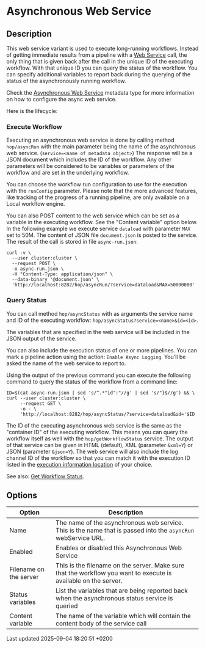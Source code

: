 <div id="header">

# Asynchronous Web Service

</div>

<div id="content">

<div class="sect1">

## Description

<div class="sectionbody">

<div class="paragraph">

This web service variant is used to execute long-running workflows. Instead of getting immediate results from a pipeline with a [Web Service](hop-server/web-service.9qKyIsvjcM) call, the only thing that is given back after the call in the unique ID of the executing workflow. With that unique ID you can query the status of the workflow. You can specify additional variables to report back during the querying of the status of the asynchronously running workflow.

</div>

<div class="paragraph">

Check the [Asynchronous Web Service](metadata-types/async-web-service.9qKyIsvjcM) metadata type for more information on how to configure the async web service.

</div>

<div class="paragraph">

Here is the lifecycle:

</div>

<div class="sect2">

### Execute Workflow

<div class="paragraph">

Executing an asynchronous web service is done by calling method `hop/asyncRun` with the main parameter being the name of the asynchronous web service. (`service=<name of metadata object>`) The response will be a JSON document which includes the ID of the workflow. Any other parameters will be considered to be variables or parameters of the workflow and are set in the underlying workflow.

</div>

<div class="paragraph">

You can choose the workflow run configuration to use for the execution with the `runConfig` parameter. Please note that the more advanced features, like tracking of the progress of a running pipeline, are only available on a Local workflow engine.

</div>

<div class="paragraph">

You can also POST content to the web service which can be set as a variable in the executing workflow. See the "Content variable" option below. In the following example we execute service `dataload` with parameter `MAX` set to 50M. The content of JSON file `document.json` is posted to the service. The result of the call is stored in file `async-run.json`:

</div>

<div class="listingblock">

<div class="content">

``` highlight
curl -v \
  --user cluster:cluster \
  --request POST \
  -o async-run.json \
  -H "Content-Type: application/json" \
  --data-binary '@document.json' \
  'http://localhost:8282/hop/asyncRun/?service=dataload&MAX=50000000'
```

</div>

</div>

</div>

<div class="sect2">

### Query Status

<div class="paragraph">

You can call method `hop/asyncStatus` with as arguments the service name and ID of the executing workflow: `hop/asyncStatus?service=<name>&id=<id>`.

</div>

<div class="paragraph">

The variables that are specified in the web service will be included in the JSON output of the service.

</div>

<div class="paragraph">

You can also include the execution status of one or more pipelines. You can mark a pipeline action using the action: `Enable Async Logging`. You’ll be asked the name of the web service to report to.

</div>

<div class="paragraph">

Using the output of the previous command you can execute the following command to query the status of the workflow from a command line:

</div>

<div class="listingblock">

<div class="content">

``` highlight
ID=$(cat async-run.json | sed 's/^.*"id":"//g' | sed 's/"}$//g') && \
curl --user cluster:cluster \
     --request GET \
     -o - \
     'http://localhost:8282/hop/asyncStatus/?service=dataload&id='$ID
```

</div>

</div>

<div class="paragraph">

The ID of the executing asynchronous web service is the same as the "container ID" of the executing workflow. This means you can query the workflow itself as well with the `hop/getWorkflowStatus` service. The output of that service can be given in HTML (default), XML (parameter `&xml=Y`) or JSON (parameter `&json=Y`). The web service will also include the log channel ID of the workflow so that you can match it with the execution ID listed in the [execution information location](metadata-types/execution-information-location.9qKyIsvjcM) of your choice.

</div>

<div class="paragraph">

See also: [Get Workflow Status](hop-server/rest-api.9qKyIsvjcM#_getworkflowstatus).

</div>

</div>

</div>

</div>

<div class="sect1">

## Options

<div class="sectionbody">

| Option                 | Description                                                                                                     |
| ---------------------- | --------------------------------------------------------------------------------------------------------------- |
| Name                   | The name of the asynchronous web service. This is the name that is passed into the `asyncRun` webService URL.   |
| Enabled                | Enables or disabled this Asynchronous Web Service                                                               |
| Filename on the server | This is the filename on the server. Make sure that the workflow you want to execute is available on the server. |
| Status variables       | List the variables that are being reported back when the asynchronous status service is queried                 |
| Content variable       | The name of the variable which will contain the content body of the service call                                |

</div>

</div>

</div>

<div id="footer">

<div id="footer-text">

Last updated 2025-09-04 18:20:51 +0200

</div>

</div>

